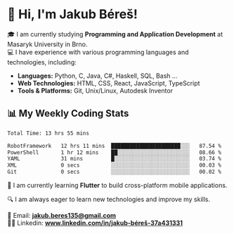 # 👋 Hi, I'm Jakub Béreš!

🎓 I am currently studying **Programming and Application Development** at Masaryk University in Brno.  
💻 I have experience with various programming languages and technologies, including:  
   - **Languages:** Python, C, Java, C#, Haskell, SQL, Bash ...  
   - **Web Technologies:** HTML, CSS, React, JavaScript, TypeScript  
   - **Tools & Platforms:** Git, Unix/Linux, Autodesk Inventor

## 📊 My Weekly Coding Stats
<!--START_SECTION:waka-->

```txt
Total Time: 13 hrs 55 mins

RobotFramework   12 hrs 11 mins  ██████████████████████░░░   87.54 %
PowerShell       1 hr 12 mins    ██░░░░░░░░░░░░░░░░░░░░░░░   08.66 %
YAML             31 mins         █░░░░░░░░░░░░░░░░░░░░░░░░   03.74 %
XML              0 secs          ░░░░░░░░░░░░░░░░░░░░░░░░░   00.03 %
Git              0 secs          ░░░░░░░░░░░░░░░░░░░░░░░░░   00.02 %
```

<!--END_SECTION:waka-->

🚀 I am currently learning **Flutter** to build cross-platform mobile applications.  

🔍 I am always eager to learn new technologies and improve my skills.  

📩 Email:        **jakub.beres135@gmail.com**  
🧑‍💻 Linkedin:     **www.linkedin.com/in/jakub-béreš-37a431331**



